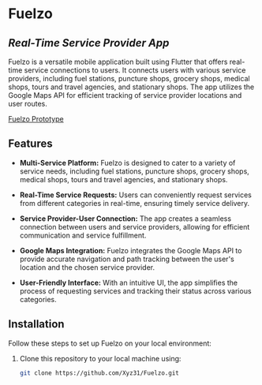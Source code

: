 # Fuelzo 
## ***Real-Time Service Provider App***

Fuelzo is a versatile mobile application built using Flutter that offers real-time service connections to users. It connects users with various service providers, including fuel stations, puncture shops, grocery shops, medical shops, tours and travel agencies, and stationary shops. The app utilizes the Google Maps API for efficient tracking of service provider locations and user routes.

[Fuelzo Prototype](https://www.figma.com/proto/z3Xhkiy2wA16GE5dHpKowU?node-id=1257-285&starting-point-node-id=1257:285&locale=en)

## Features

- **Multi-Service Platform:** Fuelzo is designed to cater to a variety of service needs, including fuel stations, puncture shops, grocery shops, medical shops, tours and travel agencies, and stationary shops.

- **Real-Time Service Requests:** Users can conveniently request services from different categories in real-time, ensuring timely service delivery.

- **Service Provider-User Connection:** The app creates a seamless connection between users and service providers, allowing for efficient communication and service fulfillment.

- **Google Maps Integration:** Fuelzo integrates the Google Maps API to provide accurate navigation and path tracking between the user's location and the chosen service provider.

- **User-Friendly Interface:** With an intuitive UI, the app simplifies the process of requesting services and tracking their status across various categories.

## Installation

Follow these steps to set up Fuelzo on your local environment:

1. Clone this repository to your local machine using:

   ```bash
   git clone https://github.com/Xyz31/Fuelzo.git
